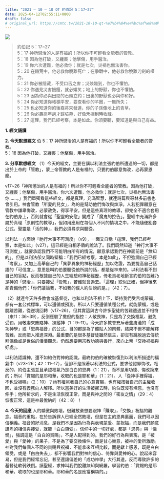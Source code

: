 ```yaml
---
title: "2021 – 10 – 10 QT 約伯記 5：17~27"
date: 2025-04-12T02:55:11+0800
draft: false
# original_url: https://cmtc.tw/2021-10-10-qt-%e7%b4%84%e4%bc%af%e8%a8%98-5%ef%bc%9a1727
---
```


![](/images/qt.jpg)
> 約伯記 5：17\~27  
> 5：17 神所懲治的人是有福的！所以你不可輕看全能者的管教。  
> 5：18 因為他打破，又纏裹；他擊傷，用手醫治。  
> 5：19 你六次遭難，他必救你；就是七次，災禍也無法害你。  
> 5：20 在饑荒中，他必救你脫離死亡；在爭戰中，他必救你脫離刀劍的權力。  
> 5：21 你必被隱藏，不受口舌之害；災殃臨到，你也不懼怕。  
> 5：22 你遇見災害饑饉，就必嬉笑；地上的野獸，你也不懼怕。  
> 5：23 因為你必與田間的石頭立約；田裏的野獸也必與你和好。  
> 5：24 你必知道你帳棚平安，要查看你的羊圈，一無所失；  
> 5：25 也必知道你的後裔將來發達，你的子孫像地上的青草。  
> 5：26 你必壽高年邁才歸墳墓，好像禾捆到時收藏。  
> 5：27 這理，我們已經考察，本是如此。你須要聽，要知道是與自己有益。

**1. 經文誦讀**

**2.  今天默想經文**
伯 5：17 神所懲治的人是有福的！所以你不可輕看全能者的管教。  
5：18 因為他打破，又纏裹；他擊傷，用手醫治。

**3. 分享默想經文**
（1）今天的經文，主要在講以利法主張約伯所遭遇的一切，都是出於上帝的「管教」，蒙上帝管教的人是有福的，只要約伯願意悔改，必再蒙恩竉。

v17\~26「神所懲治的人是有福的！所以你不可輕看全能者的管教。因為他打破，又纏裹；他擊傷，用手醫治。你六次遭難，他必救你；就是七次，災禍也無法害你……。」我們單獨看這些經文，都是真理，充滿智慧，就連詩篇與哥林多前書也曾引用。神會管教「所愛的兒女」，為的是幫助他們悔改與煉淨。人若犯罪願意在管教中謙卑悔改，必蒙赦免，得享平安。但是這些真理的教導，卻完全不適合套用在約伯身上，否則就會從「聖靈的安慰」變成了「魔鬼的控告」。聖經中充滿許多屬於真理「原則性的教導」，但如用應用在每個人不同的情境之中，不能隨便亂套公式，聖靈是「活的神」，我們必須尋求與聽從。

以利法一方面說「祂行大事不可測度」（v9），一面又自稱「這理，我們已經考察，本是如此」（v27），這已經是自相矛盾的說法了。我們既然知道「神行大事不可測度」，就要承認我們不可能明白所有的情況，願意承認我們在神面前是「無知的」。但是以利法卻又同時堅稱：「我們已經考察，本是如此」，不但強調自己已經「考察」，又加上高舉自己的「異夢異象的神秘經歷」加以佐證，為要提高自己話語的「可信度」，意思是叫約伯要聽從他所說的話，都是從神來的。以利法看不到自己的盲點，反而根據自己的人生經驗和神秘經歷，倚老賣老地斷言約伯的苦難乃是神的「懲治」，只要接受「管教」，苦難就會過去。「這理」貌似正確，但神後來卻責備他們：「你們議論我，不如我的僕人約伯說的是。」（42：7）。

（2）就連今天許多教會或基督徒，也和以利法不相上下，堅持我們受苦或蒙福，都有一套公式標準，可以遵循或預測。所以人只要遵循某種公式，就能蒙福，或是脫離苦難，從逆境回轉（v17\~26）。但其實這與古今許多聖徒的苦難遭遇並不相符（來11：36\~39），反倒應驗了撒但的指控：人敬畏神，只是為了交換福氣、避免受罰，用敬虔來賄賂神、操縱神（1：9\~11）。今天許多教會充斥著些膚淺的「成功神學」或「恩典福音」的公式，目的都是為了體貼人的肉體，結果不但不能解釋苦難，反而把人推進深淵。最重要的是很多基督徒雖然信主，卻沒有跳脫過去傳統拜偶像或是世俗的價價觀念。仍然想要用宗教功德與善行，來向上帝「交換祝福與好處」。

以利法認識神，還不如約伯對神的認識。最終約伯的確被恢復到以利法所描述的福氣中（v23\~26；42：11\~17），但卻不是照著以利法的公式，要求他認罪悔改。相反的，約伯主張並且承認福氣乃是白白的恩典（1：21），而不是用功德、悔改換來的；所以「賞賜的是耶和華，收取的也是耶和華」（1：21）、人「從神手裡得福，不也受禍嗎」（2：10）？祂有權照著自己的心意賞賜，也有權按著自己的主權收回，並沒有義務向人解釋。所以當美好的生活被挪去時，約伯既沒有埋怨，也沒有伸手；他所祈求的，不是生活恢復正常，而是與神之間的「密友之情」（29：4）恢復正常，這是神最悅納的（42：8）！

**4. 今天的回應**
人的驕傲與敗壞，很難放棄想要跟神「賺取」，「交換」祝福的觀念。福音的重點，在於告訴罪人已經全然敗壞，但是在主的恩典裏面，我們可以因信稱義。福音的好消息，是我們不是因為行為與表現蒙愛、蒙祝福，而是我們願意謙卑的相信與接受，就能「白白領受」。信仰中的一切好處，都是「恩典」與「憐憫」，強調這是「白白的賞賜」，不是人配得到的。我們的好行為與表現，是「被愛」與「愛神」的果子，不是為了要交換條件，而是甘心樂意，被神的愛所激勵。神對我們每個人不同的賞賜與祝福，不能拿來互相比較，而是獻上感恩，既是白白領受，或是「白白失去」，都不影響我們對神的信心、倚靠與愛神的心。說起來容易，但是我們經常忘記，甚至還讓偏差的「成功神學」大行其道，反而導致許多的基督徒軟弱跌倒。讀聖經，求神叫我們脫離無知與網羅，學習約伯：「賞賜的是耶和華，收取的也是耶和華。耶和華的名是應當稱頌的。」
